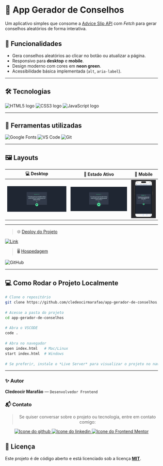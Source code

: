# 🎲 App Gerador de Conselhos

Um aplicativo simples que consome a [Advice Slip API](https://api.adviceslip.com/) com *Fetch* para gerar conselhos aleatórios de forma interativa.


## 🚀 Funcionalidades
- Gera conselhos aleatórios ao clicar no botão ou atualizar a página.
- Responsivo para **desktop** e **mobile**.
- Design moderno com cores em **neon green**.
- Acessibilidade básica implementada (`alt`, `aria-label`).

---

## 🛠️ Tecnologias

<img src="https://cdn.jsdelivr.net/gh/devicons/devicon/icons/html5/html5-original.svg" width="50" height="50" alt="HTML5 logo" />
<img src="https://cdn.jsdelivr.net/gh/devicons/devicon/icons/css3/css3-original.svg" width="50" height="50" alt="CSS3 logo" />
<img src="https://cdn.jsdelivr.net/gh/devicons/devicon/icons/javascript/javascript-original.svg" width="50" height="50" alt="JavaScript logo" />

---

## 🔧 Ferramentas utilizadas

![Google Fonts](https://img.shields.io/badge/Google%20Fonts-4285F4?style=for-the-badge&logo=google&logoColor=white)
![VS Code](https://img.shields.io/badge/VSCode-0078d7?style=for-the-badge&logo=visual-studio-code&logoColor=white)
![Git](https://img.shields.io/badge/Git-F05032?style=for-the-badge&logo=git&logoColor=white)

---

## 🖼️ Layouts

| 💻 Desktop | 🔵 Estado Ativo | 📲 Mobile |
|------------|----------------|-----------|
|![Preview Desktop](./src/assets/images/for-readme.png) | ![Preview Estado Ativo](./src/assets/images/estado-ativo.png) | ![Preview Mobile](./src/assets/images/mobile-version.png) |

---

> 🌐 [Deploy do Projeto](#) 

[![Link](https://img.shields.io/badge/🔗-Acesse%20aqui-blue?style=for-the-badge)](https://cledeocirmarafao.github.io/app-gerador-de-conselhos/)

> 🖥️ [Hospedagem](#)

![GitHub](https://img.shields.io/badge/GitHub-181717?style=for-the-badge&logo=github&logoColor=white)

---

## 💻 Como Rodar o Projeto Localmente

```bash
# Clone o repositório
git clone https://github.com/cledeocirmarafao/app-gerador-de-conselhos.git

# Acesse a pasta do projeto
cd app-gerador-de-conselhos

# Abra o VSCODE
code .

# Abra no navegador
open index.html   # Mac/Linux
start index.html  # Windows

# Se preferir, instale o *Live Server* para visualizar o projeto no navegador
```
---

### ✨ Autor

**Cledeocir Marafão** — ``Desenvolvedor Frontend``

### 📬 Contato

<div align="center">

> Se quiser conversar sobre o projeto ou tecnologia, entre em contato comigo:

  <a href="https://github.com/cledeocirmarafao" target="_blank">
    <img src="https://img.shields.io/badge/GitHub-000?style=for-the-badge&logo=github&logoColor=white" alt="Icone do github" />
  </a>
  <a href="https://www.linkedin.com/in/cledeocir-maraf%C3%A3o-267768193/" target="_blank">
    <img src="https://img.shields.io/badge/LinkedIn-0077B5?style=for-the-badge&logo=linkedin&logoColor=white" alt="Icone do linkedin"/>
  </a>
  <a href="https://www.frontendmentor.io/profile/cledeocirmarafao" target="_blank">
    <img src="https://img.shields.io/badge/Frontend%20Mentor-3D3D3D?style=for-the-badge&logo=frontendmentor&logoColor=white" alt="Icone do Frontend Mentor"/>
  </a>
</div>


## 📄 Licença
Este projeto é de código aberto e está licenciado sob a licença **[MIT](https://opensource.org/license/mit)**.